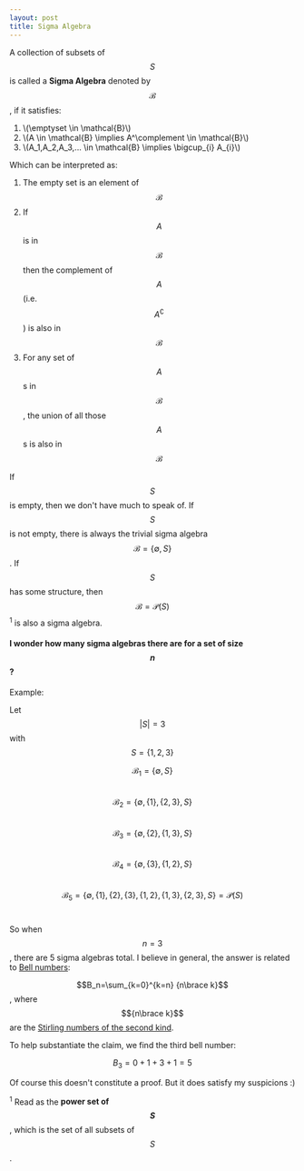 ```yaml
---
layout: post
title: Sigma Algebra
---
```


A collection of subsets of $$S$$ is called a **Sigma Algebra** denoted by $$\mathcal{B}$$, if it satisfies:

1. \\(\emptyset \in \mathcal{B}\\)
2. \\(A \in \mathcal{B} \implies A^\complement \in \mathcal{B}\\) 
3. \\(A_1,A_2,A_3,... \in \mathcal{B} \implies \bigcup_{i} A_{i}\\) 

Which can be interpreted as:

1. The empty set is an element of $$\mathcal{B}$$
2. If $$A$$ is in $$\mathcal{B}$$ then the complement of $$A$$ (i.e. $$A^\complement$$) is also in $$\mathcal{B}$$
3. For any set of $$A$$s in $$\mathcal{B}$$, the union of all those $$A$$s is also in $$\mathcal{B}$$

If $$S$$ is empty, then we don't have much to speak of. If $$S$$ is not empty, there is always the trivial sigma algebra $$\mathcal{B}=\{\emptyset,S\}$$. If $$S$$ has some structure, then $$\mathcal{B}=\mathcal{P}(S)$$<sup>1</sup> is also a sigma algebra.

#### **I wonder how many sigma algebras there are for a set of size $$n$$?**

Example:

Let $$\left\vert{S}\right\vert=3$$ with $$S=\{1,2,3\}$$

$$\mathcal{B}_1=\{\emptyset,S\}$$<br>
$$\mathcal{B}_2=\{\emptyset,\{1\},\{2,3\},S\}$$<br>
$$\mathcal{B}_3=\{\emptyset,\{2\},\{1,3\},S\}$$<br>
$$\mathcal{B}_4=\{\emptyset,\{3\},\{1,2\},S\}$$<br>
$$\mathcal{B}_5=\{\emptyset,\{1\},\{2\},\{3\},\{1,2\},\{1,3\},\{2,3\},S\}=\mathcal{P}(S)$$<br>

So when $$n=3$$, there are 5 sigma algebras total. I believe in general, the answer is related to [Bell numbers](https://en.wikipedia.org/wiki/Bell_number):

$$B_n=\sum_{k=0}^{k=n} {n\brace k}$$, where $${n\brace k}$$ are the [Stirling numbers of the second kind](https://en.wikipedia.org/wiki/Stirling_numbers_of_the_second_kind).

To help substantiate the claim, we find the third bell number:

$$B_{3}=0+1+3+1=5$$

Of course this doesn't constitute a proof. But it does satisfy my suspicions :)

<sup>1</sup> Read as the **power set of $$S$$**, which is the set of all subsets of $$S$$.
